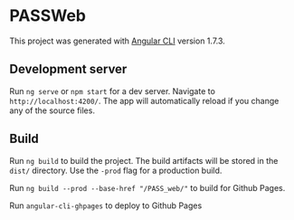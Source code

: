 # PASSWeb

This project was generated with [Angular CLI](https://github.com/angular/angular-cli) version 1.7.3.

## Development server

Run `ng serve` or `npm start` for a dev server. Navigate to `http://localhost:4200/`. The app will automatically reload if you change any of the source files.

## Build

Run `ng build` to build the project. The build artifacts will be stored in the `dist/` directory. Use the `-prod` flag for a production build.

Run `ng build --prod --base-href "/PASS_web/"` to build for Github Pages.

Run `angular-cli-ghpages` to deploy to Github Pages
